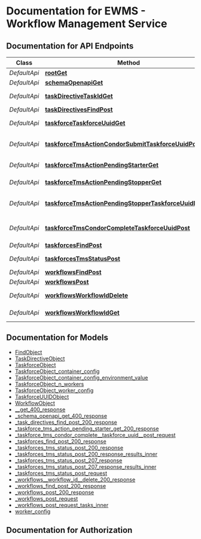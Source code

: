 # Documentation for EWMS - Workflow Management Service

<a name="documentation-for-api-endpoints"></a>

## Documentation for API Endpoints

| Class        | Method                                                                                                                            | HTTP request                                                      | Description |
|--------------|-----------------------------------------------------------------------------------------------------------------------------------|-------------------------------------------------------------------|-------------|
| *DefaultApi* | [**rootGet**](Apis/DefaultApi.md#rootget)                                                                                         | **GET** /                                                         |             |
 *DefaultApi* | [**schemaOpenapiGet**](Apis/DefaultApi.md#schemaopenapiget)                                                                       | **GET** /schema/openapi                                           |             |
 *DefaultApi* | [**taskDirectiveTaskIdGet**](Apis/DefaultApi.md#taskdirectivetaskidget)                                                           | **GET** /task-directives/{task_id}                                |             |
 *DefaultApi* | [**taskDirectivesFindPost**](Apis/DefaultApi.md#taskdirectivesfindpost)                                                           | **POST** /task-directives/find                                    |             |
 *DefaultApi* | [**taskforceTaskforceUuidGet**](Apis/DefaultApi.md#taskforcetaskforceuuidget)                                                     | **GET** /taskforce/{taskforce_uuid}                               |             |
 *DefaultApi* | [**taskforceTmsActionCondorSubmitTaskforceUuidPost**](Apis/DefaultApi.md#taskforcetmsactioncondorsubmittaskforceuuidpost)         | **POST** /taskforce/tms-action/condor-submit/{taskforce_uuid}     |             |
 *DefaultApi* | [**taskforceTmsActionPendingStarterGet**](Apis/DefaultApi.md#taskforcetmsactionpendingstarterget)                                 | **GET** /taskforce/tms-action/pending-starter                     |             |
 *DefaultApi* | [**taskforceTmsActionPendingStopperGet**](Apis/DefaultApi.md#taskforcetmsactionpendingstopperget)                                 | **GET** /taskforce/tms-action/pending-stopper                     |             |
 *DefaultApi* | [**taskforceTmsActionPendingStopperTaskforceUuidDelete**](Apis/DefaultApi.md#taskforcetmsactionpendingstoppertaskforceuuiddelete) | **DELETE** /taskforce/tms-action/pending-stopper/{taskforce_uuid} |             |
 *DefaultApi* | [**taskforceTmsCondorCompleteTaskforceUuidPost**](Apis/DefaultApi.md#taskforcetmscondorcompletetaskforceuuidpost)                 | **POST** /taskforce/tms/condor-complete/{taskforce_uuid}          |             |
 *DefaultApi* | [**taskforcesFindPost**](Apis/DefaultApi.md#taskforcesfindpost)                                                                   | **POST** /taskforces/find                                         |             |
 *DefaultApi* | [**taskforcesTmsStatusPost**](Apis/DefaultApi.md#taskforcestmsstatuspost)                                                         | **POST** /taskforces/tms/status                                   |             |
 *DefaultApi* | [**workflowsFindPost**](Apis/DefaultApi.md#workflowsfindpost)                                                                     | **POST** /workflows/find                                          |             |
 *DefaultApi* | [**workflowsPost**](Apis/DefaultApi.md#workflowspost)                                                                             | **POST** /workflows                                               |             |
 *DefaultApi* | [**workflowsWorkflowIdDelete**](Apis/DefaultApi.md#workflowsworkflowiddelete)                                                     | **DELETE** /workflows/{workflow_id}                               |             |
 *DefaultApi* | [**workflowsWorkflowIdGet**](Apis/DefaultApi.md#workflowsworkflowidget)                                                           | **GET** /workflows/{workflow_id}                                  |             |

<a name="documentation-for-models"></a>

## Documentation for Models

- [FindObject](./Models/FindObject.md)
- [TaskDirectiveObject](./Models/TaskDirectiveObject.md)
- [TaskforceObject](./Models/TaskforceObject.md)
- [TaskforceObject_container_config](./Models/TaskforceObject_container_config.md)
- [TaskforceObject_container_config_environment_value](./Models/TaskforceObject_container_config_environment_value.md)
- [TaskforceObject_n_workers](./Models/TaskforceObject_n_workers.md)
- [TaskforceObject_worker_config](./Models/TaskforceObject_worker_config.md)
- [TaskforceUUIDObject](./Models/TaskforceUUIDObject.md)
- [WorkflowObject](./Models/WorkflowObject.md)
- [__get_400_response](./Models/__get_400_response.md)
- [_schema_openapi_get_400_response](./Models/_schema_openapi_get_400_response.md)
- [_task_directives_find_post_200_response](./Models/_task_directives_find_post_200_response.md)
- [_taskforce_tms_action_pending_starter_get_200_response](./Models/_taskforce_tms_action_pending_starter_get_200_response.md)
- [_taskforce_tms_condor_complete__taskforce_uuid__post_request](./Models/_taskforce_tms_condor_complete__taskforce_uuid__post_request.md)
- [_taskforces_find_post_200_response](./Models/_taskforces_find_post_200_response.md)
- [_taskforces_tms_status_post_200_response](./Models/_taskforces_tms_status_post_200_response.md)
- [_taskforces_tms_status_post_200_response_results_inner](./Models/_taskforces_tms_status_post_200_response_results_inner.md)
- [_taskforces_tms_status_post_207_response](./Models/_taskforces_tms_status_post_207_response.md)
- [_taskforces_tms_status_post_207_response_results_inner](./Models/_taskforces_tms_status_post_207_response_results_inner.md)
- [_taskforces_tms_status_post_request](./Models/_taskforces_tms_status_post_request.md)
- [_workflows__workflow_id__delete_200_response](./Models/_workflows__workflow_id__delete_200_response.md)
- [_workflows_find_post_200_response](./Models/_workflows_find_post_200_response.md)
- [_workflows_post_200_response](./Models/_workflows_post_200_response.md)
- [_workflows_post_request](./Models/_workflows_post_request.md)
- [_workflows_post_request_tasks_inner](./Models/_workflows_post_request_tasks_inner.md)
- [worker_config](./Models/worker_config.md)

<a name="documentation-for-authorization"></a>

## Documentation for Authorization
